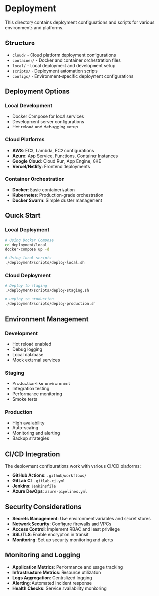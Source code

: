 # Deployment

This directory contains deployment configurations and scripts for various environments and platforms.

## Structure

- `cloud/` - Cloud platform deployment configurations
- `container/` - Docker and container orchestration files
- `local/` - Local deployment and development setup
- `scripts/` - Deployment automation scripts
- `configs/` - Environment-specific deployment configurations

## Deployment Options

### Local Development
- Docker Compose for local services
- Development server configurations
- Hot reload and debugging setup

### Cloud Platforms
- **AWS**: ECS, Lambda, EC2 configurations
- **Azure**: App Service, Functions, Container Instances
- **Google Cloud**: Cloud Run, App Engine, GKE
- **Vercel/Netlify**: Frontend deployments

### Container Orchestration
- **Docker**: Basic containerization
- **Kubernetes**: Production-grade orchestration
- **Docker Swarm**: Simple cluster management

## Quick Start

### Local Deployment

```bash
# Using Docker Compose
cd deployment/local
docker-compose up -d

# Using local scripts
./deployment/scripts/deploy-local.sh
```

### Cloud Deployment

```bash
# Deploy to staging
./deployment/scripts/deploy-staging.sh

# Deploy to production
./deployment/scripts/deploy-production.sh
```

## Environment Management

### Development
- Hot reload enabled
- Debug logging
- Local database
- Mock external services

### Staging
- Production-like environment
- Integration testing
- Performance monitoring
- Smoke tests

### Production
- High availability
- Auto-scaling
- Monitoring and alerting
- Backup strategies

## CI/CD Integration

The deployment configurations work with various CI/CD platforms:

- **GitHub Actions**: `.github/workflows/`
- **GitLab CI**: `.gitlab-ci.yml`
- **Jenkins**: `Jenkinsfile`
- **Azure DevOps**: `azure-pipelines.yml`

## Security Considerations

- **Secrets Management**: Use environment variables and secret stores
- **Network Security**: Configure firewalls and VPCs
- **Access Control**: Implement RBAC and least privilege
- **SSL/TLS**: Enable encryption in transit
- **Monitoring**: Set up security monitoring and alerts

## Monitoring and Logging

- **Application Metrics**: Performance and usage tracking
- **Infrastructure Metrics**: Resource utilization
- **Logs Aggregation**: Centralized logging
- **Alerting**: Automated incident response
- **Health Checks**: Service availability monitoring